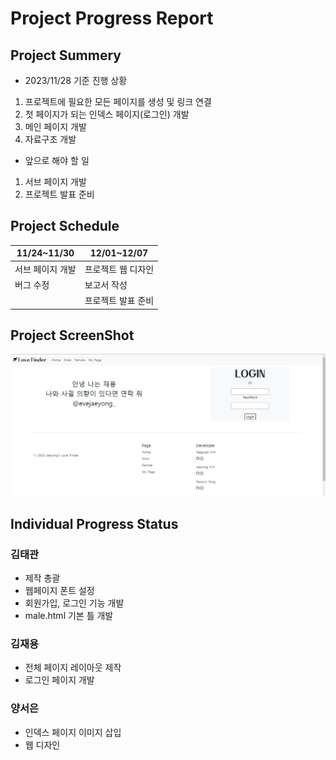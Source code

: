 # Project Progress Report

## Project Summery
- 2023/11/28 기준 진행 상황
  
1. 프로젝트에 필요한 모든 페이지를 생성 및 링크 연결
2. 첫 페이지가 되는 인덱스 페이지(로그인) 개발
3. 메인 페이지 개발
4. 자료구조 개발

- 앞으로 해야 할 일
1. 서브 페이지 개발
2. 프로젝트 발표 준비

## Project Schedule
|11/24~11/30|12/01~12/07|
|-----------|-----------|
|서브 페이지 개발|프로젝트 웹 디자인|
|버그 수정|보고서 작성|
||프로젝트 발표 준비|

## Project ScreenShot
![Image](/images/KakaoTalk_20231122_014547925.png)

## Individual Progress Status
### 김태관
 - 제작 총괄
 - 웹페이지 폰트 설정
 - 회원가입, 로그인 기능 개발
 - male.html 기본 틀 개발

### 김재용
 - 전체 페이지 레이아웃 제작
 - 로그인 페이지 개발

### 양서은
 - 인덱스 페이지 이미지 삽입
 - 웹 디자인
